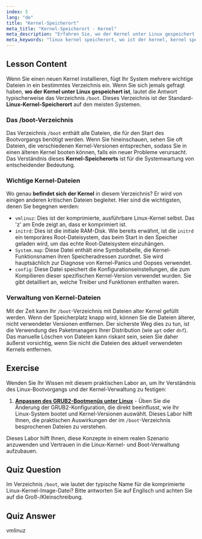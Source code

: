 ```yaml
---
index: 5
lang: "de"
title: "Kernel-Speicherort"
meta_title: "Kernel-Speicherort - Kernel"
meta_description: "Erfahren Sie, wo der Kernel unter Linux gespeichert ist. Dieser Leitfaden erklärt den Speicherort des Linux-Kernels im /boot-Verzeichnis und beschreibt wichtige Dateien wie vmlinuz und initrd."
meta_keywords: "linux kernel speicherort, wo ist der kernel, kernel speicherort, wo befindet sich der kernel, wo ist der kernel unter linux gespeichert, vmlinuz, /boot verzeichnis"
---
```


## Lesson Content

Wenn Sie einen neuen Kernel installieren, fügt Ihr System mehrere wichtige Dateien in ein bestimmtes Verzeichnis ein. Wenn Sie sich jemals gefragt haben, **wo der Kernel unter Linux gespeichert ist**, lautet die Antwort typischerweise das Verzeichnis `/boot`. Dieses Verzeichnis ist der Standard-**Linux-Kernel-Speicherort** auf den meisten Systemen.

### Das /boot-Verzeichnis

Das Verzeichnis `/boot` enthält alle Dateien, die für den Start des Bootvorgangs benötigt werden. Wenn Sie hineinschauen, sehen Sie oft Dateien, die verschiedenen Kernel-Versionen entsprechen, sodass Sie in einen älteren Kernel booten können, falls ein neuer Probleme verursacht. Das Verständnis dieses **Kernel-Speicherorts** ist für die Systemwartung von entscheidender Bedeutung.

### Wichtige Kernel-Dateien

Wo genau **befindet sich der Kernel** in diesem Verzeichnis? Er wird von einigen anderen kritischen Dateien begleitet. Hier sind die wichtigsten, denen Sie begegnen werden:

- `vmlinuz`: Dies ist der komprimierte, ausführbare Linux-Kernel selbst. Das 'z' am Ende zeigt an, dass er komprimiert ist.
- `initrd`: Dies ist die initiale RAM-Disk. Wie bereits erwähnt, ist die `initrd` ein temporäres Root-Dateisystem, das beim Start in den Speicher geladen wird, um das echte Root-Dateisystem einzuhängen.
- `System.map`: Diese Datei enthält eine Symboltabelle, die Kernel-Funktionsnamen ihren Speicheradressen zuordnet. Sie wird hauptsächlich zur Diagnose von Kernel-Panics und Oopses verwendet.
- `config`: Diese Datei speichert die Konfigurationseinstellungen, die zum Kompilieren dieser spezifischen Kernel-Version verwendet wurden. Sie gibt detailliert an, welche Treiber und Funktionen enthalten waren.

### Verwaltung von Kernel-Dateien

Mit der Zeit kann Ihr `/boot`-Verzeichnis mit Dateien alter Kernel gefüllt werden. Wenn der Speicherplatz knapp wird, können Sie die Dateien älterer, nicht verwendeter Versionen entfernen. Der sicherste Weg dies zu tun, ist die Verwendung des Paketmanagers Ihrer Distribution (wie `apt` oder `dnf`). Das manuelle Löschen von Dateien kann riskant sein, seien Sie daher äußerst vorsichtig, wenn Sie nicht die Dateien des aktuell verwendeten Kernels entfernen.

## Exercise

Wenden Sie Ihr Wissen mit diesem praktischen Labor an, um Ihr Verständnis des Linux-Bootvorgangs und der Kernel-Verwaltung zu festigen:

1. **[Anpassen des GRUB2-Bootmenüs unter Linux](https://labex.io/de/labs/comptia-customize-the-grub2-boot-menu-in-linux-590859)** - Üben Sie die Änderung der GRUB2-Konfiguration, die direkt beeinflusst, wie Ihr Linux-System bootet und Kernel-Versionen auswählt. Dieses Labor hilft Ihnen, die praktischen Auswirkungen der im `/boot`-Verzeichnis besprochenen Dateien zu verstehen.

Dieses Labor hilft Ihnen, diese Konzepte in einem realen Szenario anzuwenden und Vertrauen in die Linux-Kernel- und Boot-Verwaltung aufzubauen.

## Quiz Question

Im Verzeichnis `/boot`, wie lautet der typische Name für die komprimierte Linux-Kernel-Image-Datei? Bitte antworten Sie auf Englisch und achten Sie auf die Groß-/Kleinschreibung.

## Quiz Answer

vmlinuz
